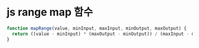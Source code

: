 # js range map 함수

```js
function mapRange(value, minInput, maxInput, minOutput, maxOutput) {
  return ((value - minInput) * (maxOutput - minOutput)) / (maxInput - minInput) + minOutput;
}
```
